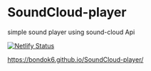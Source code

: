 # SoundCloud-player
simple sound player using sound-cloud Api 

[![Netlify Status](https://api.netlify.com/api/v1/badges/35d3183f-57ba-41f6-9379-83e7a9f8aec7/deploy-status)](https://bondok6.github.io/SoundCloud-player/)

https://bondok6.github.io/SoundCloud-player/
